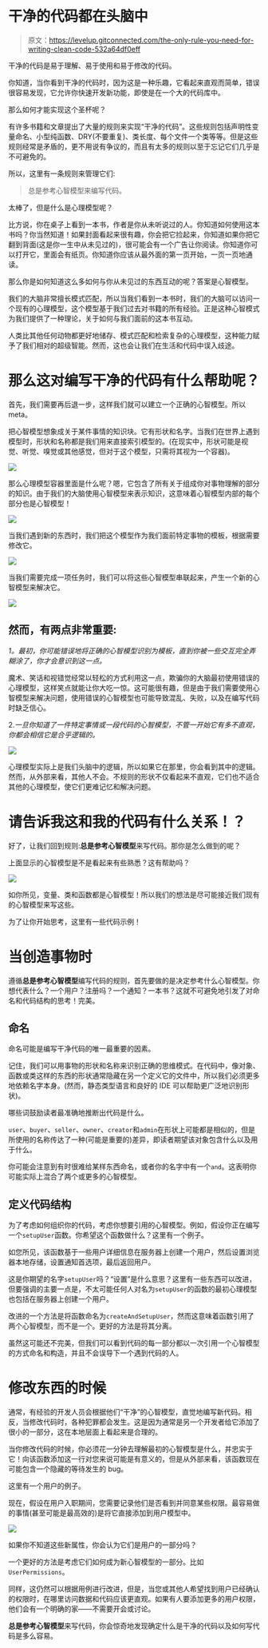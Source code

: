 # 干净的代码都在头脑中

> 原文：<https://levelup.gitconnected.com/the-only-rule-you-need-for-writing-clean-code-532a64df0eff>

干净的代码是易于理解、易于使用和易于修改的代码。

你知道，当你看到干净的代码时，因为这是一种乐趣，它看起来直观而简单，错误很容易发现，它允许你快速开发新功能，即使是在一个大的代码库中。

那么如何才能实现这个圣杯呢？

有许多书籍和文章提出了大量的规则来实现“干净的代码”。这些规则包括声明性变量命名、小型纯函数、DRY(不要重复)、类长度、每个文件一个类等等。但是这些规则经常是矛盾的，更不用说有争议的，而且有太多的规则以至于忘记它们几乎是不可避免的。

所以，这里有一条规则来管理它们:

> 总是参考心智模型来编写代码。

太棒了，但是什么是心理模型呢？

比方说，你在桌子上看到一本书，作者是你从未听说过的人。你知道如何使用这本书吗？你当然知道！如果封面看起来很有趣，你会把它捡起来，你知道如果你把它翻到背面(这是你一生中从未见过的)，很可能会有一个广告让你阅读。你知道你可以打开它，里面会有纸页。你知道你应该从最外面的第一页开始，一页一页地通读。

那么你是如何知道这么多如何与你从未见过的东西互动的呢？答案是心智模型。

我们的大脑非常擅长模式匹配，所以当我们看到一本书时，我们的大脑可以访问一个现有的心理模型，这个模型基于我们过去对书籍的所有经验。正是这种心智模式为我们提供了一种理论，关于如何与我们面前的这本书互动。

人类比其他任何动物都更好地储存、模式匹配和检索复杂的心理模型，这种能力赋予了我们相对的超级智能。然而，这也会让我们在生活和代码中误入歧途。

# 那么这对编写干净的代码有什么帮助呢？

首先，我们需要再后退一步，这样我们就可以建立一个正确的心智模型。所以 meta。

把心智模型想象成关于某件事情的知识块。它有形状和名字。当我们在世界上遇到模型时，形状和名称都是我们用来直接索引模型的。(在现实中，形状可能是视觉、听觉、嗅觉或其他感觉，但对于这个模型，只需将其视为一个容器)。

![](img/abe87d88a0e225fb60829d11bdaf77ad.png)

那么心理模型容器里面是什么呢？嗯，它包含了所有关于组成你对事物理解的部分的知识。由于我们的大脑使用心智模型来表示知识，这意味着心智模型内部的每个部分也是心智模型！

![](img/00370d1c9e65ac9744842300b643c088.png)

当我们遇到新的东西时，我们把这个模型作为我们面前特定事物的模板，根据需要修改它。

![](img/3efd92ba3f03ec99dbbffb5b5b1e9a3c.png)

当我们需要完成一项任务时，我们可以将这些心智模型串联起来，产生一个新的心智模型来解决它。

![](img/5fd57b95c552431baa5d4b6bffa8ce6d.png)

## 然而，有两点非常重要:

*1。最初，你可能错误地将正确的心智模型识别为模板，直到你被一些交互完全弄糊涂了，你才会意识到这一点。*

魔术、笑话和视错觉经常以轻松的方式利用这一点，欺骗你的大脑最初使用错误的心理模型，这样笑点就能让你大吃一惊。这可能很有趣，但是由于我们需要使用心智模型来解决问题，使用错误的心智模型也可能导致混乱、失败，以及在编写代码时缺乏信心。

2.*一旦你知道了一件特定事情或一段代码的心智模型，不管一开始它有多不直观，你都会相信它是合乎逻辑的。*

![](img/6ecac868f34322e768ffc6cb8ca4dd48.png)

心理模型实际上是我们头脑中的逻辑，所以如果它在那里，你会看到其中的逻辑。然而，从外部来看，其他人不会。不规则的形状不仅看起来不直观，它们也不适合其他的心理模型，使它们更难记忆和解决问题。

# 请告诉我这和我的代码有什么关系！？

好了，让我们回到规则:**总是参考心智模型**来写代码。那你是怎么做到的呢？

上面显示的心智模型是不是看起来有些熟悉？这有帮助吗？

![](img/03aea9949ce3541fc0cf57b935c180a5.png)

如你所见，变量、类和函数都是心智模型！所以我们的想法是尽可能接近我们现有的心智模型来写这些。

为了让你开始思考，这里有一些代码示例！

# 当创造事物时

遵循**总是参考心智模型**编写代码的规则，首先要做的是决定参考什么心智模型。你想代表什么？一个用户？注册吗？一个通知？一本书？这就不可避免地引发了对命名和代码结构的思考！完美。

## 命名

命名可能是编写干净代码的唯一最重要的因素。

记住，我们可以用事物的形状和名称来识别正确的思维模式。在代码中，像对象、函数或类这样的东西的形状通常隐藏在另一个定义它的文件中，所以我们必须更多地依赖名字本身。(然而，静态类型语言和良好的 IDE 可以帮助更广泛地识别形状)。

哪些词鼓励读者最准确地推断出代码是什么。

`user`、`buyer`、`seller`、`owner`、`creator`和`admin`在形状上可能都是相似的，但是所使用的名称传达了一种(可能是重要的)差异，即读者期望该对象包含什么以及用于什么。

你可能会注意到有时很难给某样东西命名，或者你的名字中有一个`and`。这表明你可能实际上混合了两个或更多的心智模型。

## 定义代码结构

为了考虑如何组织你的代码，考虑你想要引用的心智模型。例如，假设你正在编写一个`setupUser`函数。你希望这个函数做什么？这里有一个例子。

如您所见，该函数基于一些用户详细信息在服务器上创建一个用户，然后设置浏览器本地存储，设置通知首选项，最后返回用户。

这是你期望的名字`setupUser`吗？“设置”是什么意思？这里有一些东西可以改进，但要强调的主要一点是，不太可能任何人对名为`setupUser`的函数的最初心理模型也包括在服务器上创建一个用户。

改进的一个方法是将函数命名为`createAndSetupUser`，然而这意味着函数引用了两个心智模型，而不是一个。更好的方法是将其分离。

虽然这可能还不完美，但我们可以看到代码的每一部分都以一次引用一个心智模型的方式命名和构造，并且不会误导下一个遇到代码的人。

# 修改东西的时候

通常，有经验的开发人员会根据他们“干净”的心智模型，直觉地编写新代码。相反，当修改代码时，各种犯罪都会发生。这是因为通常是另一个开发者给它添加了很小的一部分，这在本地层面上看起来是合理的。

当你修改代码的时候，你必须花一分钟去理解最初的心智模型是什么，并忠实于它！向该函数添加这一行对您来说可能是有意义的，但是从外部来看，该函数现在可能包含一个隐藏的等待发生的 bug。

这里有一个用户的例子。

现在，假设在用户入职期间，您需要记录他们是否看到并同意某些权限。最容易做的事情(甚至可能是最高效的)是将它直接添加到用户模型中。

![](img/be67d4f6a4b9c6f1f1c0c5643242cd93.png)

如果你不知道这些新属性，你会认为它们是用户的一部分吗？

一个更好的方法是考虑它们如何成为新心智模型的一部分。比如`UserPermissions`。

同样，这仍然可以根据用例进行改进，但是，当您或其他人希望找到用户已经确认的权限时，在哪里访问数据和代码应该更直观。如果有人要添加更多的用户权限，他们会有一个明确的家——不需要开会或讨论。

**总是参考心智模型**来写代码，你会惊奇地发现确定什么是干净的代码以及如何写代码是多么容易。